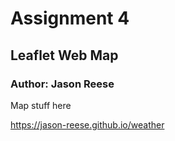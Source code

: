 # Assignment 4
## Leaflet Web Map
### Author: Jason Reese

Map stuff here

https://jason-reese.github.io/weather
